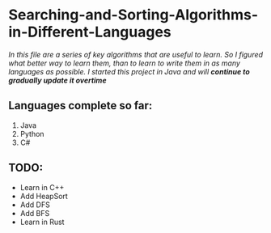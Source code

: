 # Searching-and-Sorting-Algorithms-in-Different-Languages
*In this file are a series of key algorithms that are useful to learn. So I figured what better way to learn them, than to learn to write them in as many languages as possible. I started this project in Java and will **continue to gradually update it overtime***

## Languages complete so far:
1. Java
2. Python
3. C#

## TODO:
- Learn in C++
- Add HeapSort
- Add DFS
- Add BFS  
- Learn in Rust
